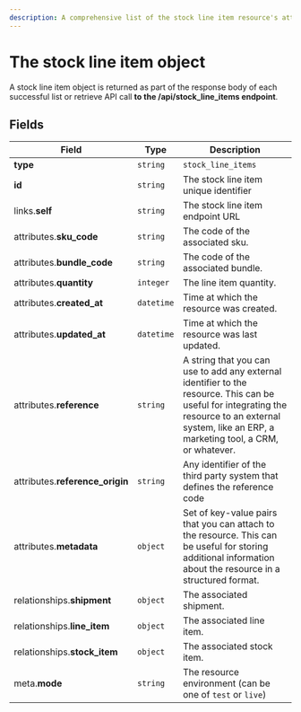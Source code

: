 ```yaml
---
description: A comprehensive list of the stock line item resource's attributes and relationships.
---
```


# The stock line item object

A stock line item object is returned as part of the response body of each successful list or retrieve API call <b>to the /api/stock_line_items endpoint</b>.

## Fields

| Field          | Type     | Description                                  |
| -------------- | -------- | -------------------------------------------- |
| **type**       | `string` | `stock_line_items`                        |
| **id**         | `string` | The stock line item unique identifier  |
| links.**self** | `string` | The stock line item endpoint URL       |
| attributes.**sku_code** | `string` | The code of the associated sku. |
| attributes.**bundle_code** | `string` | The code of the associated bundle. |
| attributes.**quantity** | `integer` | The line item quantity. |
| attributes.**created_at** | `datetime` | Time at which the resource was created. |
| attributes.**updated_at** | `datetime` | Time at which the resource was last updated. |
| attributes.**reference** | `string` | A string that you can use to add any external identifier to the resource. This can be useful for integrating the resource to an external system, like an ERP, a marketing tool, a CRM, or whatever. |
| attributes.**reference_origin** | `string` | Any identifier of the third party system that defines the reference code |
| attributes.**metadata** | `object` | Set of key-value pairs that you can attach to the resource. This can be useful for storing additional information about the resource in a structured format. |
| relationships.**shipment** | `object` | The associated shipment. |
| relationships.**line_item** | `object` | The associated line item. |
| relationships.**stock_item** | `object` | The associated stock item. |
| meta.**mode** | `string` | The resource environment \(can be one of `test` or `live`\) |

